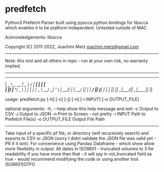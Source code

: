 # predfetch
Python3 Prefetch Parser built using pyscca python bindings for libscca which enables it to be platform independent. Untested outside of MAC

Acknowledgements: libscca

Copyright (C) 2011-2022, Joachim Metz <joachim.metz@gmail.com>

---------------------------------
Note: this tool and all others in repo - run at your own risk, no warranty implied.

----------------------------------
 ____           ____   __      _       _     
|  _ \ _ __ ___|  _ \ / _| ___| |_ ___| |__  
| |_) | '__/ _ \ | | | |_ / _ \ __/ __| '_ \ 
|  __/| | |  __/ |_| |  _|  __/ || (__| | | |
|_|   |_|  \___|____/|_|  \___|\__\___|_| |_|
                                             

usage: predfetch.py [-h] [-c] [-j] [-n] [-i INPUT] [-o OUTPUT_FILE]

optional arguments:
  -h, --help      show this help message and exit
  -c              Output to CSV
  -j              Output to JSON
  -n              Print to Screen - not pretty
  -i INPUT        Path to Prefetch File(s)
  -o OUTPUT_FILE  Output File Path

----------------------------------

Take input of a specific pf file, or directory (will recursively search) and exports to CSV or JSON (sorry I didnt validate the JSON file was valid yet - PR if it isnt). For convenience using Pandas Dataframe - which show allow more flexibility in output. All dates in ISO8601 - truncated volumes to 3 for readability if you have more than that - it will say in  vol_truncated field as true - would recommend modifying the code or using another tool.
ISO8601|GTFO 
